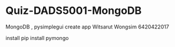 # Quiz-DADS5001-MongoDB
 MongoDB , pysimplegui create app
Witsarut Wongsim 6420422017

install 
pip install pymongo
